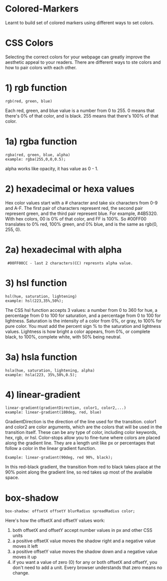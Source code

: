 # Colored-Markers
Learnt to build set of colored markers using different ways to set colors.

# CSS Colors
Selecting the correct colors for your webpage can greatly improve the aesthetic appeal to your readers.
There are different ways to ste colors and how to pair colors with each other.
  # 1) rgb function
    rgb(red, green, blue)
  Each red, green, and blue value is a number from 0 to 255. 0 means that there's 0% of that color, and is black. 255 means that there's 100% of that color.
  # 1a) rgba function
    rgba(red, green, blue, alpha)
    example: rgba(255,0,0,0.5);
  alpha works like opacity, it has value as 0 - 1.
  # 2) hexadecimal or hexa values
   Hex color values start with a # character and take six characters from 0-9 and A-F. The first pair of characters represent red, the second pair represent green, and the     third pair represent blue. For example, #4B5320. With hex colors, 00 is 0% of that color, and FF is 100%. So #00FF00 translates to 0% red, 100% green, and 0% blue, and is the same as rgb(0, 255, 0).
  # 2a) hexadecimal with alpha
     #00FF00CC - last 2 characters(CC) represnts alpha value.
  # 3) hsl function
    hsl(hue, saturation, lightening)
    example: hsl(223,35%,50%);
  The CSS hsl function accepts 3 values: a number from 0 to 360 for hue, a percentage from 0 to 100 for saturation, and a percentage from 0 to 100 for lightness. 
  Saturation is the intensity of a color from 0%, or gray, to 100% for pure color. You must add the percent sign % to the saturation and lightness values.
  Lightness is how bright a color appears, from 0%, or complete black, to 100%, complete white, with 50% being neutral.
  # 3a) hsla function
    hsla(hue, saturation, lightening, alpha)
    example: hsla(223, 35%,50%,0.5);
  # 4) linear-gradient
    linear-gradient(gradientDirection, color1, color2,...)
    example: linear-gradient(180deg, red, blue)
  GradientDirection is the direction of the line used for the transition. color1 and color2 are color arguments, which are the colors that will be used in the transition
  itself. These can be any type of color, including color keywords, hex, rgb, or hsl.
  Color-stops allow you to fine-tune where colors are placed along the gradient line. They are a length unit like px or percentages that follow a color in the linear
  gradient function.

    Example: linear-gradient(90deg, red 90%, black);
  In this red-black gradient, the transition from red to black takes place at the 90% point along the gradient line, so red takes up most of the available space.

  # box-shadow
    box-shadow: offsetX offsetY blurRadius spreadRadius color;
  Here's how the offsetX and offsetY values work:
  1. both offsetX and offsetY accept number values in px and other CSS units
  2. a positive offsetX value moves the shadow right and a negative value moves it left
  3. a positive offsetY value moves the shadow down and a negative value moves it up
  4. if you want a value of zero (0) for any or both offsetX and offsetY, you don't need to add a unit. Every browser understands that zero means no change.
